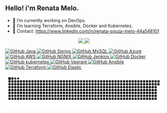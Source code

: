 ## Hello! i'm Renata Melo.
- 🔭 I’m currently working on DevOps.
- 🌱 I’m learning Terraform, Ansible, Docker and Kubernetes.
- 💬 Contact: https://www.linkedin.com/in/renata-souza-melo-44a548101

<div align="center">
   <a href="https://github.com/renataMelo88">
  <img height="180em" src="https://github-readme-stats.vercel.app/api?username=renataMelo88&show_icons=true&theme=dracula&include_all_commits=true&count_private=true"/>
  <img height="180em" src="https://github-readme-stats.vercel.app/api/top-langs/?username=renataMelo88&layout=compact&langs_count=7&theme=dracula"/>
</div>

  ![GitHub Java](https://img.shields.io/badge/Java-ED8B00?style=for-the-badge&logo=java&logoColor=white)
  ![GitHub Spring](https://img.shields.io/badge/Spring-6DB33F?style=for-the-badge&logo=spring&logoColor=white)
  ![GitHub MySQL](https://img.shields.io/badge/MySQL-00000F?style=for-the-badge&logo=mysql&logoColor=white)
  ![GitHub Azure](https://img.shields.io/badge/Microsoft_Azure-0089D6?style=for-the-badge&logo=microsoft-azure&logoColor=white) 
  ![GitHub AWS](https://img.shields.io/badge/Amazon_AWS-232F3E?style=for-the-badge&logo=amazon-aws&logoColor=white)
  ![GitHub NGNIX](https://img.shields.io/badge/Nginx-009639?style=for-the-badge&logo=nginx&logoColor=white)
  ![GitHub Jenkins](https://img.shields.io/badge/Jenkins-D33833?style=for-the-badge&logo=jenkins&logoColor=white)
  ![GitHub Docker](https://img.shields.io/badge/Docker-2496ED?style=for-the-badge&logo=docker&logoColor=white)
  ![GitHub kubernetes](https://img.shields.io/badge/Kubernetes-326DE6?style=for-the-badge&logo=kubernetes&logoColor=white)
  ![GitHub  Vagrant](https://img.shields.io/badge/Vagrant-2966CE?style=for-the-badge&logo=vagrant&logoColor=white)
  ![GitHub Ansible](https://img.shields.io/badge/Ansible-000000?style=for-the-badge&logo=Ansible&logoColor=white)
  ![GitHub Terraform](https://img.shields.io/badge/Terraform-7B42BC?style=for-the-badge&logo=terraform&logoColor=white)
  ![GitHub Elastic](https://img.shields.io/badge/Elastic-FFFFFF?style=for-the-badge&logo=elastic&logoColor=black)

 
 ![Snake animation](https://github.com/renataMelo88/renataMelo88/blob/output/github-contribution-grid-snake.svg)  
 

